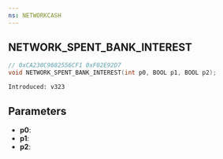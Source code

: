 ```yaml
---
ns: NETWORKCASH
---
```

## NETWORK_SPENT_BANK_INTEREST

```c
// 0xCA230C9682556CF1 0xF02E92D7
void NETWORK_SPENT_BANK_INTEREST(int p0, BOOL p1, BOOL p2);
```

```
Introduced: v323
```

## Parameters
* **p0**:
* **p1**:
* **p2**:

